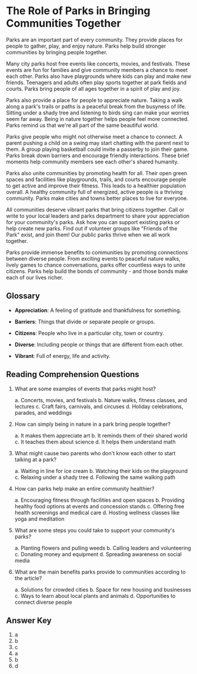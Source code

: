# The Role of Parks in Bringing Communities Together

Parks are an important part of every community. They provide places for people to gather, play, and enjoy nature. Parks help build stronger communities by bringing people together.

Many city parks host free events like concerts, movies, and festivals. These events are fun for families and give community members a chance to meet each other. Parks also have playgrounds where kids can play and make new friends. Teenagers and adults often play sports together at park fields and courts. Parks bring people of all ages together in a spirit of play and joy.

Parks also provide a place for people to appreciate nature. Taking a walk along a park's trails or paths is a peaceful break from the busyness of life. Sitting under a shady tree and listening to birds sing can make your worries seem far away. Being in nature together helps people feel more connected. Parks remind us that we're all part of the same beautiful world.

Parks give people who might not otherwise meet a chance to connect. A parent pushing a child on a swing may start chatting with the parent next to them. A group playing basketball could invite a passerby to join their game. Parks break down barriers and encourage friendly interactions. These brief moments help community members see each other's shared humanity.

Parks also unite communities by promoting health for all. Their open green spaces and facilities like playgrounds, trails, and courts encourage people to get active and improve their fitness. This leads to a healthier population overall. A healthy community full of energized, active people is a thriving community. Parks make cities and towns better places to live for everyone.

All communities deserve vibrant parks that bring citizens together. Call or write to your local leaders and parks department to share your appreciation for your community's parks. Ask how you can support existing parks or help create new parks. Find out if volunteer groups like "Friends of the Park" exist, and join them! Our public parks thrive when we all work together.

Parks provide immense benefits to communities by promoting connections between diverse people. From exciting events to peaceful nature walks, lively games to chance conversations, parks offer countless ways to unite citizens. Parks help build the bonds of community - and those bonds make each of our lives richer.

## Glossary

- **Appreciation**: A feeling of gratitude and thankfulness for something.

- **Barriers**: Things that divide or separate people or groups.

- **Citizens**: People who live in a particular city, town or country.

- **Diverse**: Including people or things that are different from each other.

- **Vibrant**: Full of energy, life and activity.

## Reading Comprehension Questions

1. What are some examples of events that parks might host?

   a. Concerts, movies, and festivals
   b. Nature walks, fitness classes, and lectures
   c. Craft fairs, carnivals, and circuses
   d. Holiday celebrations, parades, and weddings

2. How can simply being in nature in a park bring people together?

   a. It makes them appreciate art
   b. It reminds them of their shared world
   c. It teaches them about science
   d. It helps them understand math

3. What might cause two parents who don't know each other to start talking at a park?

   a. Waiting in line for ice cream
   b. Watching their kids on the playground
   c. Relaxing under a shady tree
   d. Following the same walking path

4. How can parks help make an entire community healthier?

   a. Encouraging fitness through facilities and open spaces
   b. Providing healthy food options at events and concession stands
   c. Offering free health screenings and medical care
   d. Hosting wellness classes like yoga and meditation

5. What are some steps you could take to support your community's parks?

   a. Planting flowers and pulling weeds
   b. Calling leaders and volunteering
   c. Donating money and equipment
   d. Spreading awareness on social media

6. What are the main benefits parks provide to communities according to the article?

   a. Solutions for crowded cities
   b. Space for new housing and businesses
   c. Ways to learn about local plants and animals
   d. Opportunities to connect diverse people

## Answer Key

1. a
2. b
3. c
4. a
5. b
6. d
